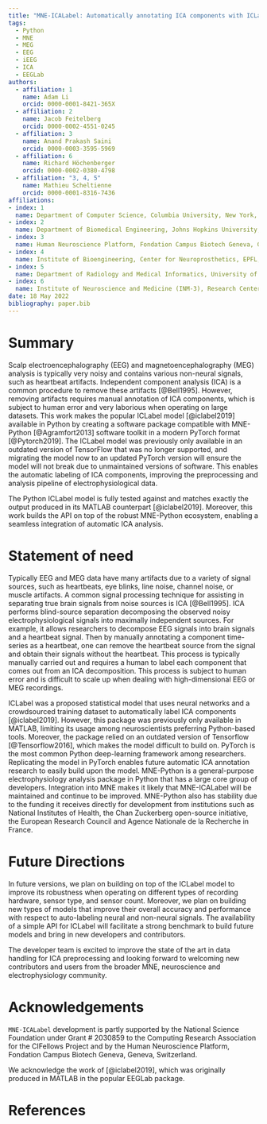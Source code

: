 ```yaml
---
title: "MNE-ICALabel: Automatically annotating ICA components with ICLabel in Python"
tags:
  - Python
  - MNE
  - MEG
  - EEG
  - iEEG
  - ICA
  - EEGLab
authors:
  - affiliation: 1
    name: Adam Li
    orcid: 0000-0001-8421-365X
  - affiliation: 2
    name: Jacob Feitelberg
    orcid: 0000-0002-4551-0245
  - affiliation: 3
    name: Anand Prakash Saini
    orcid: 0000-0003-3595-5969
  - affiliation: 6
    name: Richard Höchenberger
    orcid: 0000-0002-0380-4798
  - affiliation: "3, 4, 5"
    name: Mathieu Scheltienne
    orcid: 0000-0001-8316-7436
affiliations:
- index: 1
  name: Department of Computer Science, Columbia University, New York, United States
- index: 2
  name: Department of Biomedical Engineering, Johns Hopkins University, Baltimore, United States
- index: 3
  name: Human Neuroscience Platform, Fondation Campus Biotech Geneva, Geneva, Switzerland
- index: 4
  name: Institute of Bioengineering, Center for Neuroprosthetics, EPFL, Geneva, Switzerland
- index: 5
  name: Department of Radiology and Medical Informatics, University of Geneva (UNIGE), Geneva, Switzerland
- index: 6
  name: Institute of Neuroscience and Medicine (INM-3), Research Center Jülich, Germany
date: 18 May 2022
bibliography: paper.bib
---
```


# Summary

Scalp electroencephalography (EEG) and magnetoencephalography (MEG) analysis is typically very noisy and contains various non-neural signals, such as heartbeat artifacts. Independent component analysis (ICA) is a common procedure to remove these artifacts [@Bell1995]. However, removing artifacts requires manual annotation of ICA components, which is subject to human error and very laborious when operating on large datasets. This work makes the popular ICLabel model [@iclabel2019] available in Python by creating a software package compatible with MNE-Python [@Agramfort2013] software toolkit in a modern PyTorch format [@Pytorch2019]. The ICLabel model was previously only available in an outdated version of TensorFlow that was no longer supported, and migrating the model now to an updated PyTorch version will ensure the model will not break due to unmaintained versions of software. This enables the automatic labeling of ICA components, improving the preprocessing and analysis pipeline of electrophysiological data.

The Python ICLabel model is fully tested against and matches exactly the output produced in its MATLAB counterpart [@iclabel2019]. Moreover, this work builds the API on top of the robust MNE-Python ecosystem, enabling a seamless integration of automatic ICA analysis.

# Statement of need

Typically EEG and MEG data have many artifacts due to a variety of signal sources, such as heartbeats, eye blinks, line noise, channel noise, or muscle artifacts. A common signal processing technique for assisting in separating true brain signals from noise sources is ICA [@Bell1995]. ICA performs blind-source separation decomposing the observed noisy electrophysiological signals into maximally independent sources. For example, it allows researchers to decompose EEG signals into brain signals and a heartbeat signal. Then by manually annotating a component time-series as a heartbeat, one can remove the heartbeat source from the signal and obtain their signals without the heartbeat. This process is typically manually carried out and requires a human to label each component that comes out from an ICA decomposition. This process is subject to human error and is difficult to scale up when dealing with high-dimensional EEG or MEG recordings.

ICLabel was a proposed statistical model that uses neural networks and a crowdsourced training dataset to automatically label ICA components [@iclabel2019]. However, this package was previously only available in MATLAB, limiting its usage among neuroscientists preferring Python-based tools. Moreover, the package relied on an outdated version of Tensorflow [@Tensorflow2016], which makes the model difficult to build on. PyTorch is the most common Python deep-learning framework among researchers. Replicating the model in PyTorch enables future automatic ICA annotation research to easily build upon the model. MNE-Python is a general-purpose electrophysiology analysis package in Python that has a large core group of developers. Integration into MNE makes it likely that MNE-ICALabel will be maintained and continue to be improved. MNE-Python also has stability due to the funding it receives directly for development from institutions such as National Institutes of Health, the Chan Zuckerberg open-source initiative, the European Research Council and Agence Nationale de la Recherche in France.

# Future Directions

In future versions, we plan on building on top of the ICLabel model to improve its robustness when operating on different types of recording hardware, sensor type, and sensor count. Moreover, we plan on building new types of models that improve their overall accuracy and performance with respect to auto-labeling neural and non-neural signals. The availability of a simple API for ICLabel will facilitate a strong benchmark to build future models and bring in new developers and contributors.

The developer team is excited to improve the state of the art in data handling for ICA preprocessing and looking forward to welcoming new contributors and users from the broader MNE, neuroscience and electrophysiology community.

# Acknowledgements

`MNE-ICALabel` development is partly supported by
the National Science Foundation under Grant # 2030859 to the Computing Research Association for the CIFellows Project and by the Human Neuroscience Platform, Fondation Campus Biotech Geneva, Geneva, Switzerland.

We acknowledge the work of [@iclabel2019], which was originally produced in MATLAB in the popular EEGLab package.

# References
